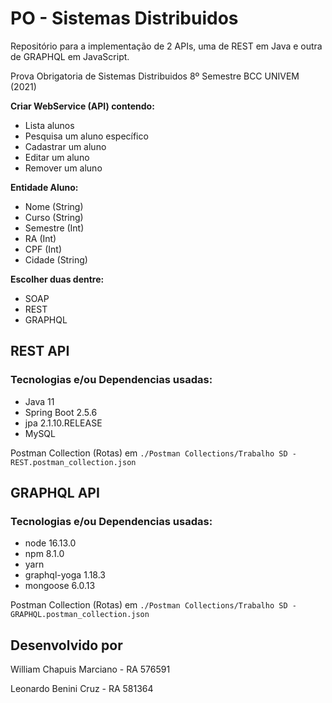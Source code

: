# PO - Sistemas Distribuidos

Repositório para a implementação de 2 APIs, uma de REST em Java e outra de GRAPHQL em JavaScript.

Prova Obrigatoria de Sistemas Distribuidos
8º Semestre BCC UNIVEM (2021)

**Criar WebService (API) contendo:**

- Lista alunos 
- Pesquisa um aluno específico 
- Cadastrar um aluno
- Editar um aluno
- Remover um aluno

**Entidade Aluno:** 

- Nome (String)
- Curso (String)
- Semestre (Int)
- RA (Int)
- CPF (Int)
- Cidade (String)

**Escolher duas dentre:**

- SOAP
- REST
- GRAPHQL

## REST API

### Tecnologias e/ou Dependencias usadas:

- Java 11
- Spring Boot 2.5.6
- jpa 2.1.10.RELEASE
- MySQL

Postman Collection (Rotas) em `./Postman Collections/Trabalho SD - REST.postman_collection.json`

## GRAPHQL API

### Tecnologias e/ou Dependencias usadas:

- node 16.13.0
- npm 8.1.0 
- yarn
- graphql-yoga 1.18.3
- mongoose 6.0.13

Postman Collection (Rotas) em `./Postman Collections/Trabalho SD - GRAPHQL.postman_collection.json`

## Desenvolvido por

William Chapuis Marciano - RA 576591

Leonardo Benini Cruz - RA 581364
